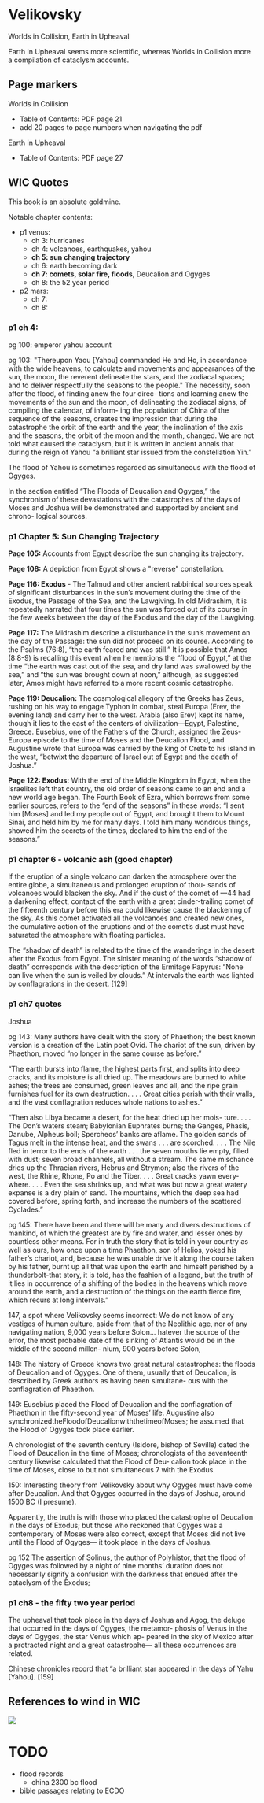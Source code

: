 # Velikovsky

Worlds in Collision, Earth in Upheaval

Earth in Upheaval seems more scientific, whereas Worlds in Collision more a compilation of cataclysm accounts.

## Page markers

Worlds in Collision
- Table of Contents: PDF page 21
- add 20 pages to page numbers when navigating the pdf

Earth in Upheaval
- Table of Contents: PDF page 27

## WIC Quotes

This book is an absolute goldmine.

Notable chapter contents:
- p1 venus:
	- ch 3: hurricanes
	- ch 4: volcanoes, earthquakes, yahou
	- **ch 5: sun changing trajectory**
	- ch 6: earth becoming dark
	- **ch 7: comets, solar fire, floods**, Deucalion and Ogyges
	- ch 8: the 52 year period
- p2 mars:
	- ch 7:
	- ch 8:

### p1 ch 4:

pg 100: emperor yahou account

pg 103: "Thereupon Yaou [Yahou] commanded He and Ho, in accordance with the wide heavens, to calculate and movements and appearances of the sun, the moon, the reverent delineate the stars, and the zodiacal spaces; and to deliver respectfully the seasons to the people." The necessity, soon after the flood, of finding anew the four direc- tions and learning anew the movements of the sun and the moon, of delineating the zodiacal signs, of compiling the calendar, of inform- ing the population of China of the sequence of the seasons, creates the impression that during the catastrophe the orbit of the earth and the year, the inclination of the axis and the seasons, the orbit of the moon and the month, changed. We are not told what caused the cataclysm, but it is written in ancient annals that during the reign of Yahou “a brilliant star issued from the constellation Yin.”

The flood of Yahou is sometimes regarded as simultaneous with the flood of Ogyges.

In the section entitled “The Floods of Deucalion and Ogyges,” the synchronism of these devastations with the catastrophes of the days of Moses and Joshua will be demonstrated and supported by ancient and chrono- logical sources.

### p1 Chapter 5: Sun Changing Trajectory

**Page 105:** Accounts from Egypt describe the sun changing its trajectory.

**Page 108:** A depiction from Egypt shows a "reverse" constellation.

**Page 116: Exodus** - The Talmud and other ancient rabbinical sources speak of significant disturbances in the sun’s movement during the time of the Exodus, the Passage of the Sea, and the Lawgiving. In old Midrashim, it is repeatedly narrated that four times the sun was forced out of its course in the few weeks between the day of the Exodus and the day of the Lawgiving.

**Page 117:** The Midrashim describe a disturbance in the sun’s movement on the day of the Passage: the sun did not proceed on its course. According to the Psalms (76:8), “the earth feared and was still.” It is possible that Amos (8:8-9) is recalling this event when he mentions the “flood of Egypt,” at the time “the earth was cast out of the sea, and dry land was swallowed by the sea,” and “the sun was brought down at noon,” although, as suggested later, Amos might have referred to a more recent cosmic catastrophe.

**Page 119: Deucalion:** The cosmological allegory of the Greeks has Zeus, rushing on his way to engage Typhon in combat, steal Europa (Erev, the evening land) and carry her to the west. Arabia (also Erev) kept its name, though it lies to the east of the centers of civilization—Egypt, Palestine, Greece. Eusebius, one of the Fathers of the Church, assigned the Zeus-Europa episode to the time of Moses and the Deucalion Flood, and Augustine wrote that Europa was carried by the king of Crete to his island in the west, “betwixt the departure of Israel out of Egypt and the death of Joshua.”

**Page 122: Exodus:** With the end of the Middle Kingdom in Egypt, when the Israelites left that country, the old order of seasons came to an end and a new world age began. The Fourth Book of Ezra, which borrows from some earlier sources, refers to the “end of the seasons” in these words: “I sent him [Moses] and led my people out of Egypt, and brought them to Mount Sinai, and held him by me for many days. I told him many wondrous things, showed him the secrets of the times, declared to him the end of the seasons.”

### p1 chapter 6 - volcanic ash (good chapter)

If the eruption of a single volcano can darken the atmosphere over
the entire globe, a simultaneous and prolonged eruption of thou-
sands of volcanoes would blacken the sky. And if the dust of the
comet of —44 had a darkening effect, contact of the earth with a great
cinder-trailing comet of the fifteenth century before this era could
likewise cause the blackening of the sky. As this comet activated all
the volcanoes and created
new ones, the cumulative action of the
eruptions and of the comet’s dust must have saturated the atmosphere
with floating particles.

The “shadow of death” is related to the time of the wanderings in
the desert after the Exodus from Egypt. The sinister meaning of the
words “shadow of death” corresponds with the description of the
Ermitage Papyrus: “None can live when the sun is veiled by clouds.”
At intervals the earth was lighted by conflagrations in the desert. [129]

### p1 ch7 quotes

Joshua

pg 143: Many authors have dealt with the story of Phaethon; the best known version is a creation of the Latin poet Ovid. The chariot of the sun, driven by Phaethon, moved “no longer in the same course as before.”

“The earth bursts into flame, the highest parts first, and splits into deep cracks, and its moisture is all dried up. The meadows are burned to white ashes; the trees are consumed, green leaves and all, and the ripe grain furnishes fuel for its own destruction. . . . Great cities perish with their walls, and the vast conflagration reduces whole nations to ashes.”

“Then also Libya became a desert, for the heat dried up her mois- ture. . . . The Don’s waters steam; Babylonian Euphrates burns; the Ganges, Phasis, Danube, Alpheus boil; Spercheos’ banks are aflame. The golden sands of Tagus melt in the intense heat, and the swans . . . are scorched. . . . The Nile fled in terror to the ends of the earth . . . the seven mouths lie empty, filled with dust; seven broad channels, all without a stream. The same mischance dries up the Thracian rivers, Hebrus and Strymon; also the rivers of the west, the Rhine, Rhone, Po and the Tiber. . . . Great cracks yawn every- where. . . . Even the sea shrinks up, and what was but now a great watery expanse is a dry plain of sand. The mountains, which the deep sea had covered before, spring forth, and increase the numbers of the scattered Cyclades.”

pg 145: There have been and there will be many and divers destructions of mankind, of which the greatest are by fire and water, and lesser ones by countless other means. For in truth the story that is told in your country as well as ours, how once upon a time Phaethon, son of Helios, yoked his father’s chariot, and, because he was unable drive it along the course taken by his father, burnt up all that was upon the earth and himself perished by a thunderbolt-that story,
it is told, has the fashion of a legend, but the truth of it lies in occurrence of a shifting of the bodies in the heavens which move around the earth, and a destruction of the things on the earth fierce fire, which recurs at long intervals.”

147, a spot where Velikovsky seems incorrect: We do not know of any vestiges of human culture, aside from that of the Neolithic age, nor of any navigating nation, 9,000 years before Solon... hatever the source of the error, the most probable date of the sinking of Atlantis would be in the middle of the second millen- nium, 900 years before Solon,

148: The history of Greece knows two great natural catastrophes: the floods of Deucalion and of Ogyges. One of them, usually that of Deucalion, is described by Greek authors as having been simultane- ous with the conflagration of Phaethon. 

149: Eusebius placed the Flood of Deucalion and the conflagration of Phaethon in the fifty-second year of Moses’ life. Augustine also synchronizedtheFloodofDeucalionwiththetimeofMoses; he assumed that the Flood of Ogyges took place earlier.

A chronologist of the seventh century (Isidore, bishop of Seville) dated the Flood of Deucalion in the time of Moses; chronologists of the seventeenth century likewise calculated that the Flood of Deu- calion took place in the time of Moses, close to but not simultaneous
7
with the Exodus.

150: Interesting theory from Velikovsky about why Ogyges must have come after Deucalion. And that Ogyges occurred in the days of Joshua, around 1500 BC (I presume).

Apparently, the truth is with those who placed the catastrophe of
Deucalion in the days of Exodus; but those
who reckoned that
Ogyges was a contemporary of Moses were also correct, except that
Moses did not live until the Flood of Ogyges— it took place in the
days of Joshua.

pg 152 The assertion of Solinus, the author of Polyhistor, that the flood
of Ogyges was followed by a night of nine months’ duration does
not necessarily signify a confusion with the darkness that ensued
after the cataclysm of the Exodus;

### p1 ch8 - the fifty two year period

The upheaval that took place in the days of Joshua and
Agog, the deluge that occurred in the days of Ogyges, the metamor-
phosis of Venus in the days of Ogyges, the star Venus which ap-
peared in the sky of Mexico after a protracted night and a great
catastrophe— all these occurrences are related.

Chinese chronicles record that “a brilliant star appeared
in the
days of Yahu [Yahou]. [159]

## References to wind in WIC

![](img/wic-wind.jpg)

# TODO

- flood records
	- china 2300 bc flood
- bible passages relating to ECDO